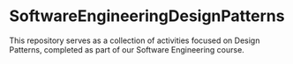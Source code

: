 # SoftwareEngineeringDesignPatterns
This repository serves as a collection of activities focused on Design Patterns, completed as part of our Software Engineering course.
